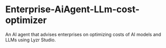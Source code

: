# Enterprise-AiAgent-LLm-cost-optimizer
An AI agent that advises enterprises on optimizing costs of AI models and LLMs using Lyzr Studio.
